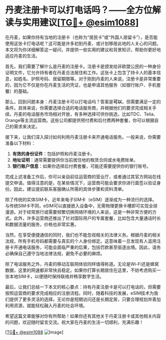 # 丹麦注册卡可以打电话吗？——全方位解读与实用建议[[TG💪+ @esim1088](https://t.me/s/esim1088)]

在丹麦，如果你持有当地的注册卡（也称为“居民卡”或“外国人居留卡”），是否能使用这张卡打电话呢？这可能是许多初到丹麦、或计划移居此地的人关心的问题。本文将为你详细解答这一疑问，并提供一些实用的建议和背景知识，帮助你更好地适应丹麦的生活。

首先，我们需要了解什么是丹麦的注册卡。注册卡是颁发给非欧盟公民的一种身份证明文件，它允许持有者在丹麦合法居住和工作。这张卡上包含了持卡人的基本信息，如姓名、护照号码、居留期限等。对于刚到丹麦的人来说，注册卡是非常重要的，因为它不仅是你在丹麦生活的凭证，也是申请其他服务（如银行账户、手机套餐）的基础。

那么，回到问题本身：丹麦注册卡可以打电话吗？答案是**可以**，但需要满足一定的条件。具体来说，你需要选择合适的电话服务商，并根据他们的要求完成相关手续。丹麦的电话服务市场相对开放，有多种选择可供你挑选，比如TDC、Telia、Orange等主流运营商。这些公司都提供预付费和后付费两种套餐，你可以根据自己的需求来决定。

接下来，让我们深入探讨如何利用丹麦注册卡来开通电话服务。一般来说，你需要准备以下材料：

1. **有效的身份证件**：包括护照和丹麦注册卡。
2. **地址证明**：通常需要提供你当前居住地的租赁合同或水电费账单。
3. **银行账户信息**：如果你选择后付费套餐，可能还需要提供你的银行账号。

完成上述准备工作后，你可以亲自前往运营商的营业厅，或者通过其官方网站在线提交申请。值得注意的是，在某些情况下，运营商可能会要求你进行面签以验证身份。因此，建议提前联系客服确认所需的具体步骤和资料清单。

除了传统的实体SIM卡，近年来电子SIM卡（eSIM）逐渐成为一种流行的选择。与传统SIM卡不同，eSIM可以直接嵌入设备中，无需物理更换卡槽即可实现全球漫游。对于经常旅行或需要频繁切换网络环境的人来说，这是一种非常方便的方式。此外，许多运营商还推出了针对国际用户的专属套餐，比如包含大量通话时长和数据流量的服务，价格也非常实惠。

当然，在享受便捷通信的同时，我们也不能忽视相关的法律义务。根据丹麦的相关法规，所有手机号码都需要与真实的个人身份绑定。这意味着一旦发现有人滥用注册卡开通电话服务，可能会面临严重的后果，包括罚款甚至驱逐出境。因此，请务必确保自己遵守当地法律法规，避免不必要的麻烦。

除了电话服务之外，丹麦的移动互联网体验同样值得称道。无论是Wi-Fi还是蜂窝数据，这里的网速都非常快且稳定。如果你打算长期居住在这里，不妨考虑购买一张本地SIM卡，以便随时保持联络并畅享数字生活。

最后，让我们总结一下本文的核心要点：持有丹麦注册卡是可以打电话的，但需要按照运营商的要求完成相应的注册流程。同时，随着科技的发展，eSIM技术为我们提供了更多灵活的选择。无论你是短期访问还是长期定居，只要合理规划并善加利用资源，就能轻松融入丹麦的社会环境。

希望这篇文章能够对你有所帮助！如果你还有其他关于丹麦注册卡或其他相关内容的问题，欢迎随时留言交流。祝大家在丹麦的生活一切顺利，充满乐趣！

[[TG💪+ @esim1088](https://t.me/s/esim1088) ![Image](https://i.postimg.cc/4NQfJmqS/Snipaste-2025-05-13-00-14-12.png)]